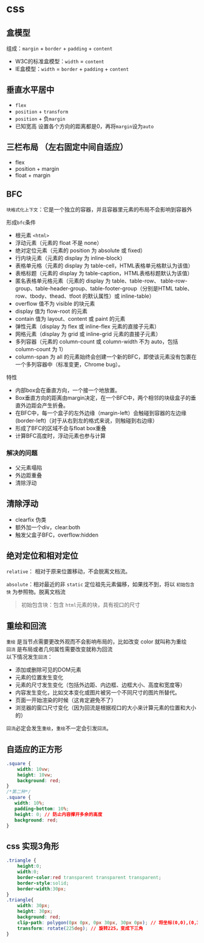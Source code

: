 # css

## 盒模型

组成：`margin` + `border` + `padding` + `content`
- W3C的标准盒模型：`width` = `content`
- IE盒模型：`width` = `border` + `padding` + `content`

## 垂直水平居中
- `flex` 
- `position` + `transform`
- `position` + 负`margin`
- 已知宽高 设置各个方向的距离都是0，再将`margin`设为`auto`

## 三栏布局 （左右固定中间自适应）
- flex
- position + margin
- float + margin

## BFC
`块格式化上下文`：它是一个独立的容器，并且容器里元素的布局不会影响到容器外

形成`bfc`条件
- 根元素 `<html>`
- 浮动元素（元素的 float 不是 none）
- 绝对定位元素（元素的 position 为 absolute 或 fixed）
- 行内块元素（元素的 display 为 inline-block）
- 表格单元格（元素的 display 为 table-cell，HTML表格单元格默认为该值）
- 表格标题（元素的 display 为 table-caption，HTML表格标题默认为该值）
- 匿名表格单元格元素（元素的 display 为 table、table-row、 table-row-group、table-header-group、table-footer-group（分别是HTML
   table、row、tbody、thead、tfoot 的默认属性）或 inline-table）
- overflow 值不为 visible 的块元素
- display 值为 flow-root 的元素
- contain 值为 layout、content 或 paint 的元素
- 弹性元素（display 为 flex 或 inline-flex 元素的直接子元素）
- 网格元素（display 为 grid 或 inline-grid 元素的直接子元素）
- 多列容器（元素的 column-count 或 column-width 不为 auto，包括 column-count 为 1）
- column-span 为 all 的元素始终会创建一个新的BFC，即使该元素没有包裹在一个多列容器中（标准变更，Chrome bug）。

特性

- 内部box会在垂直方向，一个接一个地放置。
- Box垂直方向的距离由margin决定，在一个BFC中，两个相邻的块级盒子的垂直外边距会产生折叠。
- 在BFC中，每一个盒子的左外边缘（margin-left）会触碰到容器的左边缘(border-left)（对于从右到左的格式来说，则触碰到右边缘）
- 形成了BFC的区域不会与float box重叠
- 计算BFC高度时，浮动元素也参与计算
### 解决的问题
- 父元素塌陷
- 外边距重叠
- 清除浮动

## 清除浮动
- clearfix 伪类
- 额外加一个div，clear:both
- 触发父盒子BFC，overflow:hidden

## 绝对定位和相对定位

`relative`： 相对于原来位置移动，不会脱离文档流。

`absolute`：相对最近的非 `static` 定位祖先元素偏移，如果找不到，将以 `初始包含快` 为参照物。脱离文档流
>初始包含块：包含 `html`元素的块，具有视口的尺寸

## 重绘和回流
`重绘` 是当节点需要更改外观而不会影响布局的，比如改变 color 就叫称为重绘  
`回流` 是布局或者几何属性需要改变就称为回流  
以下情况发生`回流`：
- 添加或删除可见的DOM元素
- 元素的位置发生变化
- 元素的尺寸发生变化（包括外边距、内边框、边框大小、高度和宽度等）
- 内容发生变化，比如文本变化或图片被另一个不同尺寸的图片所替代。
- 页面一开始渲染的时候（这肯定避免不了）
- 浏览器的窗口尺寸变化（因为回流是根据视口的大小来计算元素的位置和大小的）

`回流`必定会发生`重绘`，`重绘`不一定会引发`回流`。  

## 自适应的正方形
```css
.square {
    width: 10vw;
    height: 10vw;
    background: red;
}
/*第二种*/
.square {
   width: 10%;
   padding-bottom: 10%; 
   height: 0; // 防止内容撑开多余的高度
   background: red;
}
```
## css 实现3角形
```css
.triangle {
    height:0;
    width:0;
    border-color:red transparent transparent transparent;
    border-style:solid;
    border-width:30px;
}
.triangle{
    width: 30px;
    height: 30px;
    background: red;
    clip-path: polygon(0px 0px, 0px 30px, 30px 0px); // 将坐标(0,0),(0,30),(30,0)连成一个三角形
    transform: rotate(225deg); // 旋转225，变成下三角
}
```
